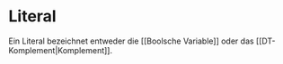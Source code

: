 # Literal
Ein Literal bezeichnet entweder die [[Boolsche Variable]] oder das [[DT-Komplement|Komplement]].